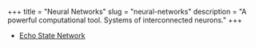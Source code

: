 +++
title = "Neural Networks"
slug = "neural-networks"
description = "A powerful computational tool. Systems of interconnected neurons."
+++

- [Echo State Network](/echo-state-network)
